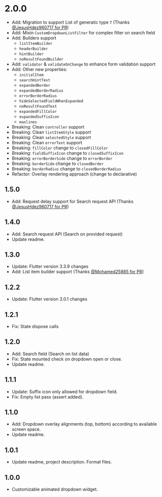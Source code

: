 # 2.0.0

- Add: Migration to support List of generatic type `T` (Thanks [@JesusHdez960717 for PR](https://github.com/AbdullahChauhan/custom-dropdown/pull/20))
- Add: Mixin `CustomDropdownListFilter` for complex filter on search field
- Add: Builders support
  - `listItemBuilder`
  - `headerBuilder`
  - `hintBuilder`
  - `noResultFoundBuilder`
- Add: `validator` & `validateOnChange` to enhance form validation support
- Add: Other new properties:
  - `initialItem`
  - `searchHintText`
  - `expandedBorder`
  - `expandedBorderRadius`
  - `errorBorderRadius`
  - `hideSelectedFieldWhenExpanded`
  - `noResultFoundText`
  - `expandedFillColor`
  - `expandedSuffixIcon`
  - `maxlines`
- Breaking: Clean `controller` support
- Breaking: Clean `listItemStyle` support
- Breaking: Clean `selectedStyle` support
- Breaking: Clean `errorText` support
- Breaking: `fillColor` change to `closedFillColor`
- Breaking: `fieldSuffixIcon` change to `closedSuffixIcon`
- Breaking: `errorBorderSide` change to `errorBorder`
- Breaking: `borderSide` change to `closedBorder`
- Breaking: `borderRadius` change to `closedBorderRadius`
- Refactor: Overlay rendering approach (change to declarative)

## 1.5.0

- Add: Request delay support for Search request API (Thanks [@JesusHdez960717 for PR](https://github.com/AbdullahChauhan/custom-dropdown/pull/19))

## 1.4.0

- Add: Search request API (Search on provided request)
- Update readme.

## 1.3.0

- Update: Flutter version 3.3.9 changes
- Add: List item builder support (Thanks [@Mohamed25885 for PR](https://github.com/AbdullahChauhan/custom-dropdown/pull/14))

## 1.2.2

- Update: Flutter version 3.0.1 changes

## 1.2.1

- Fix: State dispose calls

## 1.2.0

- Add: Search field (Search on list data)
- Fix: State mounted check on dropdown open or close.
- Update readme.

## 1.1.1

- Update: Suffix icon only allowed for dropdown field.
- Fix: Empty list pass (assert added).

## 1.1.0

- Add: Dropdown overlay alignments (top, bottom) according to available screen space.
- Update readme.

## 1.0.1

- Update readme, project description. Format files.

## 1.0.0

- Customizable animated dropdown widget.
